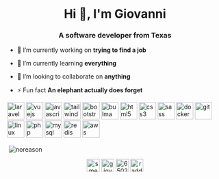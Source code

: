 <h1 align="center">Hi 👋, I'm Giovanni</h1>
<h3 align="center">A software developer from Texas</h3>

- 🔭 I’m currently working on **trying to find a job**

- 🌱 I’m currently learning **everything**

- 👯 I’m looking to collaborate on **anything**

- ⚡ Fun fact **An elephant actually does forget**

<p align="left"><img src="https://devicons.github.io/devicon/devicon.git/icons/laravel/laravel-plain-wordmark.svg" alt="laravel" width="40" height="40"/> <img src="https://devicons.github.io/devicon/devicon.git/icons/vuejs/vuejs-original-wordmark.svg" alt="vuejs" width="40" height="40"/> <img src="https://devicons.github.io/devicon/devicon.git/icons/javascript/javascript-original.svg" alt="javascript" width="40" height="40"/> <img src="https://www.vectorlogo.zone/logos/tailwindcss/tailwindcss-icon.svg" alt="tailwind" width="40" height="40"/> <img src="https://devicons.github.io/devicon/devicon.git/icons/bootstrap/bootstrap-plain.svg" alt="bootstrap" width="40" height="40"/> <img src="https://raw.githubusercontent.com/gilbarbara/logos/804dc257b59e144eaca5bc6ffd16949752c6f789/logos/bulma.svg" alt="bulma" width="40" height="40"/> <img src="https://devicons.github.io/devicon/devicon.git/icons/html5/html5-original-wordmark.svg" alt="html5" width="40" height="40"/> <img src="https://devicons.github.io/devicon/devicon.git/icons/css3/css3-original-wordmark.svg" alt="css3" width="40" height="40"/> <img src="https://devicons.github.io/devicon/devicon.git/icons/sass/sass-original.svg" alt="sass" width="40" height="40"/> <img src="https://devicons.github.io/devicon/devicon.git/icons/docker/docker-original-wordmark.svg" alt="docker" width="40" height="40"/> <img src="https://www.vectorlogo.zone/logos/git-scm/git-scm-icon.svg" alt="git" width="40" height="40"/> <img src="https://devicons.github.io/devicon/devicon.git/icons/linux/linux-original.svg" alt="linux" width="40" height="40"/> <img src="https://devicons.github.io/devicon/devicon.git/icons/php/php-original.svg" alt="php" width="40" height="40"/> <img src="https://devicons.github.io/devicon/devicon.git/icons/mysql/mysql-original-wordmark.svg" alt="mysql" width="40" height="40"/> <img src="https://devicons.github.io/devicon/devicon.git/icons/redis/redis-original-wordmark.svg" alt="redis" width="40" height="40"/> <img src="https://devicons.github.io/devicon/devicon.git/icons/amazonwebservices/amazonwebservices-original-wordmark.svg" alt="aws" width="40" height="40"/></p><p>&nbsp;<img align="center" src="https://github-readme-stats.vercel.app/api?username=noreason&show_icons=true&count_private=true" alt="noreason" /></p>

<p align="center">
<a href="https://twitter.com/smecca" target="blank"><img align="center" src="https://cdn.jsdelivr.net/npm/simple-icons@3.0.1/icons/twitter.svg" alt="smecca" height="30" width="30" /></a>
<a href="https://linkedin.com/in/giovanni-smecca" target="blank"><img align="center" src="https://cdn.jsdelivr.net/npm/simple-icons@3.0.1/icons/linkedin.svg" alt="giovanni-smecca" height="30" width="30" /></a>
<a href="https://stackoverflow.com/users/650241" target="blank"><img align="center" src="https://cdn.jsdelivr.net/npm/simple-icons@3.0.1/icons/stackoverflow.svg" alt="650241" height="30" width="30" /></a>
<a href="https://instagram.com/raddude9000" target="blank"><img align="center" src="https://cdn.jsdelivr.net/npm/simple-icons@3.0.1/icons/instagram.svg" alt="raddude9000" height="30" width="30" /></a>
</p>
